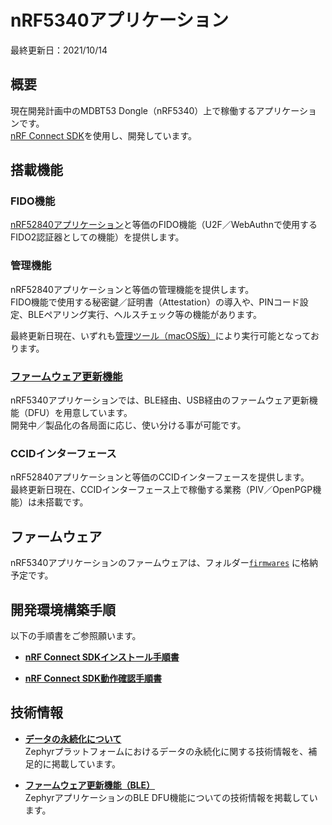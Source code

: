 # nRF5340アプリケーション

最終更新日：2021/10/14

## 概要

現在開発計画中のMDBT53 Dongle（nRF5340）上で稼働するアプリケーションです。<br>
[nRF Connect SDK](https://www.nordicsemi.com/Software-and-tools/Software/nRF-Connect-SDK)を使用し、開発しています。

## 搭載機能

### FIDO機能
[nRF52840アプリケーション](../nRF52840_app/README.md)と等価のFIDO機能（U2F／WebAuthnで使用するFIDO2認証器としての機能）を提供します。

### 管理機能
nRF52840アプリケーションと等価の管理機能を提供します。<br>
FIDO機能で使用する秘密鍵／証明書（Attestation）の導入や、PINコード設定、BLEペアリング実行、ヘルスチェック等の機能があります。

最終更新日現在、いずれも[管理ツール（macOS版）](../MaintenanceTool/macOSApp/README.md)により実行可能となっております。

### [ファームウェア更新機能](../nRF5340_app/DFUFUNC.md)
nRF5340アプリケーションでは、BLE経由、USB経由のファームウェア更新機能（DFU）を用意しています。<br>
開発中／製品化の各局面に応じ、使い分ける事が可能です。

### CCIDインターフェース
nRF52840アプリケーションと等価のCCIDインターフェースを提供します。<br>
最終更新日現在、CCIDインターフェース上で稼働する業務（PIV／OpenPGP機能）は未搭載です。

## ファームウェア

nRF5340アプリケーションのファームウェアは、フォルダー[`firmwares`](../nRF5340_app/firmwares) に格納予定です。

## 開発環境構築手順

以下の手順書をご参照願います。

- <b>[nRF Connect SDKインストール手順書](../nRF5340_app/INSTALLSDK.md)</b>

- <b>[nRF Connect SDK動作確認手順書](../nRF5340_app/CONFIRMSDK.md)</b>

## 技術情報

- <b>[データの永続化について](../nRF5340_app/TECH_ZEP_SETTINGS.md)</b><br>
Zephyrプラットフォームにおけるデータの永続化に関する技術情報を、補足的に掲載しています。

- <b>[ファームウェア更新機能（BLE）](../nRF5340_app/BLEDFU_FUNC_OBJC.md)</b><br>
ZephyrアプリケーションのBLE DFU機能についての技術情報を掲載しています。
